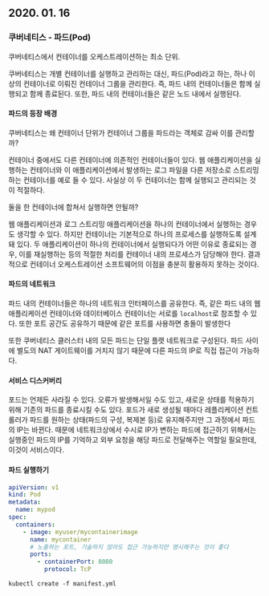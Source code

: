 ## 2020. 01. 16

### 쿠버네티스 - 파드(Pod)

쿠버네티스에서 컨테이너를 오케스트레이션하는 최소 단위.

쿠버네티스는 개별 컨테이너를 실행하고 관리하는 대신, 파드(Pod)라고 하는, 하나 이상의 컨테이너로 이뤄진 컨테이너 그룹을 관리한다. 즉, 파드 내의 컨테이너들은 함께 실행되고 함께 종료된다. 또한, 파드 내의 컨테이너들은 같은 노드 내에서 실행된다.

#### 파드의 등장 배경

쿠버네티스는 왜 컨테이너 단위가 컨테이너 그룹을 파드라는 객체로 감싸 이를 관리할까?

컨테이너 중에서도 다른 컨테이너에 의존적인 컨테이너들이 있다. 웹 애플리케이션을 실행하는 컨테이너와 이 애플리케이션에서 발생하는 로그 파일을 다른 저장소로 스트리밍하는 컨테이너를 예로 들 수 있다. 사실상 이 두 컨테이너는 함께 실행되고 관리되는 것이 적절하다. 

둘을 한 컨테이너에 합쳐서 실행하면 안될까?

웹 애플리케이션과 로그 스트리밍 애플리케이션을 하나의 컨테이너에서 실행하는 경우도 생각할 수 있다. 하지만 컨테이너는 기본적으로 하나의 프로세스를 실행하도록 설계돼 있다. 두 애플리케이션이 하나의 컨테이너에서 실행되다가 어떤 이유로 종료되는 경우, 이를 재실행하는 등의 적절한 처리를 컨테이너 내의 프로세스가 담당해야 한다. 결과적으로 컨테이너 오케스트레이션 소프트웨어의 이점을 충분히 활용하지 못하는 것이다.

#### 파드의 네트워크

파드 내의 컨테이너들은 하나의 네트워크 인터페이스를 공유한다. 즉, 같은 파드 내의 웹 애플리케이션 컨테이너와 데이터베이스 컨테이너는 서로를 `localhost`로 참조할 수 있다. 또한 포트 공간도 공유하기 때문에 같은 포트를 사용하면 충돌이 발생한다

또한 쿠버네티스 클러스터 내의 모든 파드는 단일 플랫 네트워크로 구성된다. 파드 사이에 별도의 NAT 게이트웨이를 거치지 않기 때문에 다른 파드의 IP로 직접 접근이 가능하다.

#### 서비스 디스커버리

포드는 언제든 사라질 수 있다. 오류가 발생해서일 수도 있고, 새로운 상태를 적용하기 위해 기존의 파드를 종료시킬 수도 있다. 포드가 새로 생성될 때마다 레플리케이션 컨트롤러가 파드를 원하는 상태(파드의 구성, 복제본 등)로 유지해주지만 그 과정에서 파드의 IP는 바뀐다. 때문에 네트워크상에서 수시로 IP가 변하는 파드에 접근하기 위해서는 실행중인 파드의 IP를 기억하고 외부 요청을 해당 파드로 전달해주는 역할일 필요한데, 이것이 서비스이다.

#### 파드 실행하기

```yaml
apiVersion: v1
kind: Pod
metadata:
  name: mypod
spec:
  containers:
    - image: myuser/mycontainerimage
      name: mycontainer
      # 노출하는 포트, 기술하지 않아도 접근 가능하지만 명시해주는 것이 좋다
      ports:
        - containerPort: 8080
          protocol: TcP
```

```
kubectl create -f manifest.yml
```

